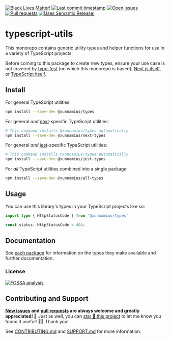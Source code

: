 <!-- prettier-ignore-start -->

<!-- badges-start -->

[![Black Lives Matter!][badge-blm]][link-blm]
[![Last commit timestamp][badge-last-commit]][link-repo]
[![Open issues][badge-issues]][link-issues]
[![Pull requests][badge-pulls]][link-pulls]
[![Uses Semantic Release!][badge-semantic-release]][link-semantic-release]

<!-- badges-end -->

<!-- prettier-ignore-end -->

# typescript-utils

This monorepo contains generic utility types and helper functions for use in a
variety of TypeScript projects.

Before coming to this package to create new types, ensure your use case is not
covered by [type-fest][1] (on which this monorepo is based), [Next.js
itself][2], or [TypeScript itself][3].

## Install

For general TypeScript utilities:

```bash
npm install --save-dev @xunnamius/types
```

For general _and_ [next][4]-specific TypeScript utilities:

```bash
# This command installs @xunnamius/types automatically
npm install --save-dev @xunnamius/next-types
```

For general _and_ [jest][4]-specific TypeScript utilities:

```bash
# This command installs @xunnamius/types automatically
npm install --save-dev @xunnamius/jest-types
```

For _all_ TypeScript utilities combined into a single package:

```bash
npm install --save-dev @xunnamius/all-types
```

## Usage

You can use this library's types in your TypeScript projects like so:

```TypeScript
import type { HttpStatusCode } from '@xunnamius/types'

const status: HttpStatusCode = 404;
```

## Documentation

See [each package][5] for information on the types they make available and
further documentation.

### License

[![FOSSA analysis][badge-fossa]][link-fossa]

## Contributing and Support

**[New issues][choose-new-issue] and [pull requests][pr-compare] are always
welcome and greatly appreciated! 🤩** Just as well, you can [star 🌟 this
project][link-repo] to let me know you found it useful! ✊🏿 Thank you!

See [CONTRIBUTING.md][contributing] and [SUPPORT.md][support] for more
information.

[badge-blm]: https://api.ergodark.com/badges/blm 'Join the movement!'
[link-blm]: https://secure.actblue.com/donate/ms_blm_homepage_2019
[link-repo]: https://github.com/xunnamius/typescript-utils
[badge-last-commit]:
  https://img.shields.io/github/last-commit/xunnamius/typescript-utils
  'Latest commit timestamp'
[badge-issues]:
  https://img.shields.io/github/issues/Xunnamius/typescript-utils
  'Open issues'
[link-issues]: https://github.com/Xunnamius/typescript-utils/issues?q=
[badge-pulls]:
  https://img.shields.io/github/issues-pr/xunnamius/typescript-utils
  'Open pull requests'
[link-pulls]: https://github.com/xunnamius/typescript-utils/pulls
[badge-fossa]:
  https://app.fossa.com/api/projects/custom%2B27276%2Fgit%40github.com%3AXunnamius%2Ftypescript-utils.git.svg?type=large
  "Analysis of this package's license obligations"
[link-fossa]:
  https://app.fossa.com/projects/custom+27276%2Fgit@github.com:Xunnamius%2Ftypescript-utils.git
[badge-semantic-release]:
  https://img.shields.io/badge/%20%20%F0%9F%93%A6%F0%9F%9A%80-semantic--release-e10079.svg
  'This repo practices continuous integration and deployment!'
[link-semantic-release]: https://github.com/semantic-release/semantic-release
[choose-new-issue]:
  https://github.com/xunnamius/typescript-utils/issues/new/choose
[pr-compare]: https://github.com/xunnamius/typescript-utils/compare
[contributing]: CONTRIBUTING.md
[support]: .github/SUPPORT.md
[1]: https://github.com/sindresorhus/type-fest
[2]: https://nextjs.org/docs/basic-features/typescript
[3]: https://github.com/sindresorhus/type-fest#built-in-types
[4]: https://github.com/vercel/next.js
[5]: /packages

